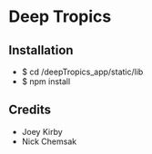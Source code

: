 # Deep Tropics

## Installation
* $ cd /deepTropics_app/static/lib
* $ npm install

## Credits
* Joey Kirby
* Nick Chemsak

